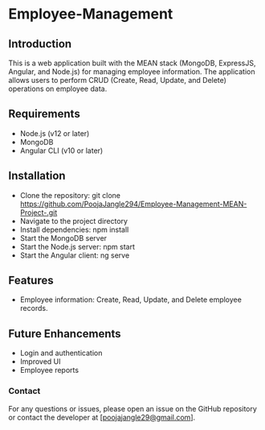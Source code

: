 # Employee-Management

## Introduction
This is a web application built with the MEAN stack (MongoDB, ExpressJS, Angular, and Node.js) for managing employee information. The application allows users to perform CRUD (Create, Read, Update, and Delete) operations on employee data.

## Requirements
- Node.js (v12 or later)
- MongoDB
- Angular CLI (v10 or later)

## Installation
- Clone the repository: git clone https://github.com/PoojaJangle294/Employee-Management-MEAN-Project-.git
- Navigate to the project directory
- Install dependencies: npm install
- Start the MongoDB server
- Start the Node.js server: npm start
- Start the Angular client: ng serve

## Features
- Employee information: Create, Read, Update, and Delete employee records.

## Future Enhancements
- Login and authentication
- Improved UI
- Employee reports

### Contact
For any questions or issues, please open an issue on the GitHub repository or contact the developer at [poojajangle29@gmail.com].
